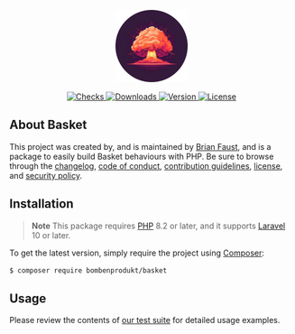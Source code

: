<p align="center">
    <a href="https://bombenprodukt.com" target="_blank">
        <img src="https://raw.githubusercontent.com/BombenProdukt/assets/main/logo-text.svg" width="128" alt="BombenProdukt Logo" />
    </a>
</p>

<p align="center">
    <a href="https://github.com/faustbrian/basket/actions">
        <img src="https://badge.sh/github/check-runs/BombenProdukt/basket" alt="Checks" />
    </a>
    <a href="https://packagist.org/packages/bombenprodukt/basket">
        <img src="https://badge.sh/packagist/downloads/BombenProdukt/basket" alt="Downloads" />
    </a>
    <a href="https://packagist.org/packages/bombenprodukt/basket">
        <img src="https://badge.sh/packagist/version/BombenProdukt/basket" alt="Version" />
    </a>
    <a href="https://packagist.org/packages/bombenprodukt/basket">
        <img src="https://badge.sh/packagist/license/BombenProdukt/basket" alt="License" />
    </a>
</p>

## About Basket

This project was created by, and is maintained by [Brian Faust](https://github.com/faustbrian), and is a package to easily build Basket behaviours with PHP. Be sure to browse through the [changelog](CHANGELOG.md), [code of conduct](.github/CODE_OF_CONDUCT.md), [contribution guidelines](.github/CONTRIBUTING.md), [license](LICENSE), and [security policy](.github/SECURITY.md).

## Installation

> **Note**
> This package requires [PHP](https://www.php.net/) 8.2 or later, and it supports [Laravel](https://laravel.com/) 10 or later.

To get the latest version, simply require the project using [Composer](https://getcomposer.org/):

```bash
$ composer require bombenprodukt/basket
```

## Usage

Please review the contents of [our test suite](/tests) for detailed usage examples.
